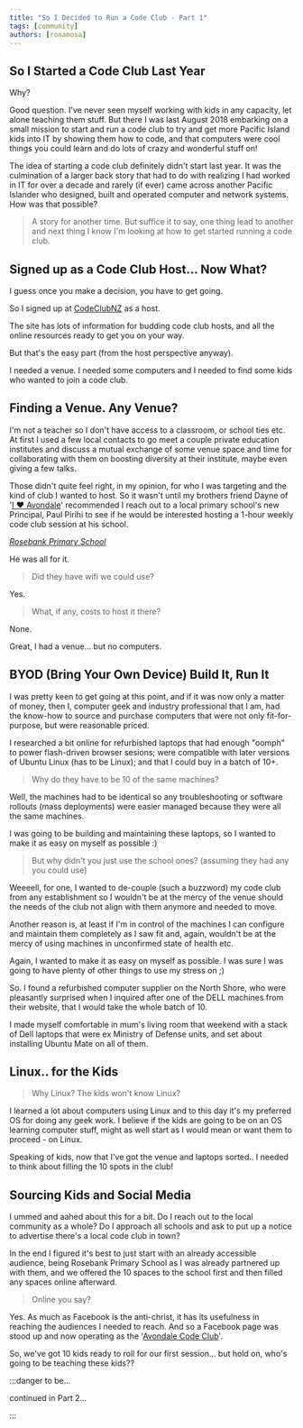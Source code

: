 ```yaml
---
title: "So I Decided to Run a Code Club - Part 1"
tags: [community]
authors: [ronamosa]
---
```


## So I Started a Code Club Last Year

Why?

Good question. I've never seen myself working with kids in any capacity, let alone teaching them stuff. But there I was last August 2018 embarking on a small mission to start and run a code club to try and get more Pacific Island kids into IT by showing them how to code, and that computers were cool things you could learn and do lots of crazy and wonderful stuff on!

<!--truncate-->

The idea of starting a code club definitely didn't start last year. It was the culmination of a larger back story that had to do with realizing I had worked in IT for over a decade and rarely (if ever) came across another Pacific Islander who designed, built and operated computer and network systems. How was that possible?

> A story for another time. But suffice it to say, one thing lead to another and next thing I know I'm looking at how to get started running a code club.

## Signed up as a Code Club Host... Now What?

I guess once you make a decision, you have to get going.

So I signed up at [CodeClubNZ](https://codeclub.nz) as a host.

The site has lots of information for budding code club hosts, and all the online resources ready to get you on your way.

But that's the easy part (from the host perspective anyway).

I needed a venue. I needed some computers and I needed to find some kids who wanted to join a code club.

## Finding a Venue. Any Venue?

I'm not a teacher so I don't have access to a classroom, or school ties etc. At first I used a few local contacts to go meet a couple private education institutes and discuss a mutual exchange of some venue space and time for collaborating with them on boosting diversity at their institute, maybe even giving a few talks.

Those didn't quite feel right, in my opinion, for who I was targeting and the kind of club I wanted to host. So it wasn't until my brothers friend Dayne of '[I ❤️ Avondale](https://www.facebook.com/ILoveAvondale)' recommended I reach out to a local primary school's new Principal, Paul Pirihi to see if he would be interested hosting a 1-hour weekly code club session at his school.

_[Rosebank Primary School](https://www.rosebank.school.nz/)_

He was all for it.

>Did they have wifi we could use?

Yes.

>What, if any, costs to host it there?

None.

Great, I had a venue... but no computers.

## BYOD (Bring Your Own Device) Build It, Run It

I was pretty keen to get going at this point, and if it was now only a matter of money, then I, computer geek and industry professional that I am, had the know-how to source and purchase computers that were not only fit-for-purpose, but were reasonable priced.

I researched a bit online for refurbished laptops that had enough "oomph" to power flash-driven browser sesions; were compatible with later versions of Ubuntu Linux (has to be Linux); and that I could buy in a batch of 10+.

> Why do they have to be 10 of the same machines?

Well, the machines had to be identical so any troubleshooting or software rollouts (mass deployments) were easier managed because they were all the same machines.

I was going to be building and maintaining these laptops, so I wanted to make it as easy on myself as possible :)

> But why didn't you just use the school ones? (assuming they had any you could use)

Weeeell, for one, I wanted to de-couple (such a buzzword) my code club from any establishment so I wouldn't be at the mercy of the venue should the needs of the club not align with them anymore and needed to move.

Another reason is, at least if I'm in control of the machines I can configure and maintain them completely as I saw fit and, again, wouldn't be at the mercy of using machines in unconfirmed state of health etc.

Again, I wanted to make it as easy on myself as possible. I was sure I was going to have plenty of other things to use my stress on ;)

So. I found a refurbished computer supplier on the North Shore, who were pleasantly surprised when I inquired after one of the DELL machines from their website, that I would take the whole batch of 10.

I made myself comfortable in mum's living room that weekend with a stack of Dell laptops that were ex Ministry of Defense units, and set about installing Ubuntu Mate on all of them.

## Linux.. for the Kids

> Why Linux? The kids won't know Linux?

I learned a lot about computers using Linux and to this day it's my preferred OS for doing any geek work. I believe if the kids are going to be on an OS learning computer stuff, might as well start as I would mean or want them to proceed - on Linux.

Speaking of kids, now that I've got the venue and laptops sorted.. I needed to think about filling the 10 spots in the club!

## Sourcing Kids and Social Media

I ummed and aahed about this for a bit. Do I reach out to the local community as a whole? Do I approach all schools and ask to put up a notice to advertise there's a local code club in town?

In the end I figured it's best to just start with an already accessible audience, being Rosebank Primary School as I was already partnered up with them, and we offered the 10 spaces to the school first and then filled any spaces online afterward.

> Online you say?

Yes. As much as Facebook is the anti-christ, it has its usefulness in reaching the audiences I needed to reach. And so a Facebook page was stood up and now operating as the '[Avondale Code Club](https://www.facebook.com/avondalecodeclub/)'.

So, we've got 10 kids ready to roll for our first session... but hold on, who's going to be teaching these kids??

:::danger to be...

continued in Part 2...

:::
